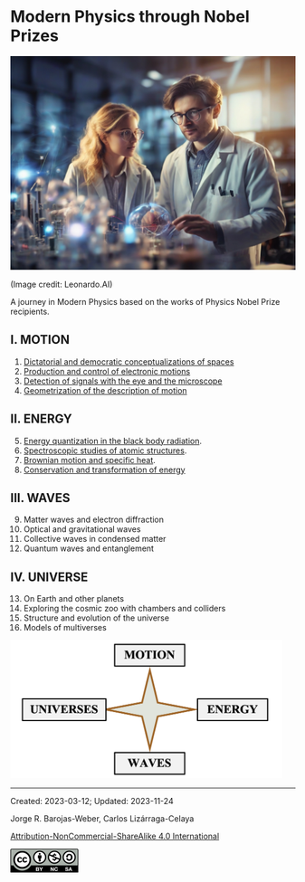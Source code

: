# Modern Physics through Nobel Prizes

<img src="./figs/Leonardo_Diffusion_XL_1.jpg" width=840>

(Image credit: Leonardo.AI)

A journey in Modern Physics based on the works of Physics Nobel Prize recipients.


## I.	MOTION

1. [Dictatorial and democratic conceptualizations of spaces ](./vol-I/volume-I.md)
2. [Production and control of electronic motions](./vol-II/volume-II.md)
3. [Detection of signals with the eye and the microscope](./vol-III/volume-III.md)
4. [Geometrization of the description of motion](./vol-IV/volume-IV.md)
          
## II.	ENERGY

5.  [Energy quantization in the black body radiation](./vol-II/volume-II-chap-5-sect-1.md).
6.  [Spectroscopic studies of atomic structures](./vol-II/volume-II-chap-6-sect-1.md).
7.  [Brownian motion and specific heat](./vol-II/volume-II-chap-7-sect-1.md). 
8.  [Conservation and transformation of energy](./vol-II/volume-II-chap-8-sect-1.md)

## III.	WAVES

9.  Matter waves and electron diffraction 
10. Optical and gravitational waves
11. Collective waves in condensed matter 
12. Quantum waves and entanglement

## IV.	UNIVERSE

13. On Earth and other planets  
14. Exploring the cosmic zoo with chambers and colliders 
15. Structure and evolution of the universe
16. Models of multiverses

<img src="./figs/IntroFig1.png" width=480 >

***

Created: 2023-03-12; Updated: 2023-11-24 

Jorge R. Barojas-Weber, Carlos Lizárraga-Celaya

[Attribution-NonCommercial-ShareAlike 4.0 International](https://creativecommons.org/licenses/by-nc-sa/4.0/legalcode)

<img src="./figs/cc-by-nc-sa_icon.png">

